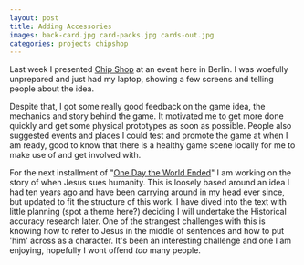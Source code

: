 ```yaml
---
layout: post
title: Adding Accessories
images: back-card.jpg card-packs.jpg cards-out.jpg
categories: projects chipshop
---
```


Last week I presented [Chip Shop](https://chipshopgame.com) at an event here in Berlin. I was woefully unprepared and just had my laptop, showing a few screens and telling people about the idea.

Despite that, I got some really good feedback on the game idea, the mechanics and story behind the game. It motivated me to get more done quickly and get some physical prototypes as soon as possible. People also suggested events and places I could test and promote the game at when I am ready, good to know that there is a healthy game scene locally for me to make use of and get involved with.

For the next installment of "[One Day the World Ended](https://onedaytheworldended.com)" I am working on the story of when Jesus sues humanity. This is loosely based around an idea I had ten years ago and have been carrying around in my head ever since, but updated to fit the structure of this work. I have dived into the text with little planning (spot a theme here?) deciding I will undertake the Historical accuracy research later. One of the strangest challenges with this is knowing how to refer to Jesus in the middle of sentences and how to put 'him' across as a character. It's been an interesting challenge and one I am enjoying, hopefully I wont offend _too_ many people.
